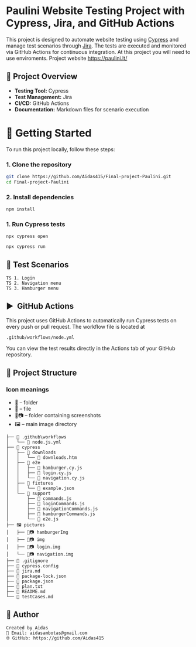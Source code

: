 # Paulini Website Testing Project with Cypress, Jira, and GitHub Actions

This project is designed to automate website testing using [Cypress](https://www.cypress.io/) and manage test scenarios through [Jira](https://www.atlassian.com/software/jira). The tests are executed and monitored via GitHub Actions for continuous integration. At this project you will need to use enviroments. Project website https://paulini.lt/

## 📖 Project Overview

- **Testing Tool:** Cypress
- **Test Management:** Jira
- **CI/CD:** GitHub Actions
- **Documentation:** Markdown files for scenario execution

# 🚀 Getting Started

To run this project locally, follow these steps:

### 1. Clone the repository

```bash
git clone https://github.com/Aidas415/Final-project-Paulini.git
cd Final-project-Paulini
```

### 2. Install dependencies

```bash
npm install
```

### 1. Run Cypress tests

```
npx cypress open

npx cypress run
```

## 🧪 Test Scenarios

```
TS 1. Login
TS 2. Navigation menu
TS 3. Hamburger menu
```

## ▶️ ️ GitHub Actions
This project uses GitHub Actions to automatically run Cypress tests on every push or pull request. The workflow file is located at

```
.github/workflows/node.yml
```

You can view the test results directly in the Actions tab of your GitHub repository.

## 🧩 Project Structure

### Icon meanings
- 📁 –  folder
- 📄 – file
- 📁📷 –  folder containing screenshots
- 🖼️ – main image directory

```
├── 📁 .github\workflows
│   └── 📄 node.js.yml
├── 📁 cypress
│   ├── 📁 downloads
│   │   └── 📄 downloads.htm
│   ├── 📁 e2e
│   │   ├── 📄 hamburger.cy.js
│   │   ├── 📄 login.cy.js
│   │   └── 📄 navigation.cy.js
│   ├── 📁 fixtures
│   │   └── 📄 example.json
│   └── 📁 support
│       ├── 📄 commands.js
│       ├── 📄 loginCommands.js
│       ├── 📄 navigationCommands.js
│       ├── 📄 hamburgerCommands.js
│       └── 📄 e2e.js
├── 🖼️ pictures
│   ├── 📁📷 hamburgerImg
│   ├── 📁📷 img
│   ├── 📁📷 login.img
│   └── 📁📷 navigation.img   
├── 📄 .gitignore
├── 📄 cypress.config 
├── 📄 jira.md
├── 📄 package-lock.json
├── 📄 package.json 
├── 📄 plan.txt
├── 📄 README.md 
└── 📄 testCases.md
```

## 👤 Author

```
Created by Aidas
📧 Email: aidasambotas@gmail.com
🌐 GitHub: https://github.com/Aidas415
```